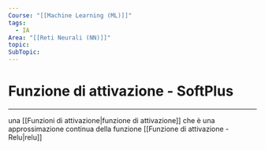 ```yaml
---
Course: "[[Machine Learning (ML)]]"
tags:
  - IA
Area: "[[Reti Neurali (NN)]]"
topic: 
SubTopic:
---
```

# Funzione di attivazione - SoftPlus
---


una [[Funzioni di attivazione|funzione di attivazione]] che è una approssimazione continua della funzione [[Funzione di attivazione - Relu|relu]]
